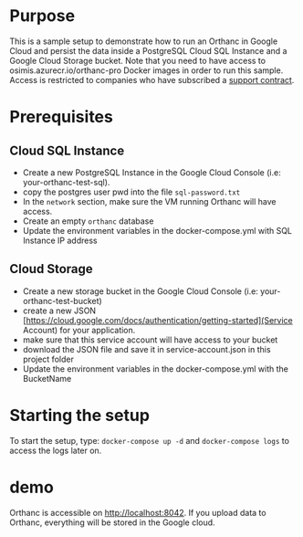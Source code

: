 # Purpose

This is a sample setup to demonstrate how to run an Orthanc in Google Cloud and persist the data inside a PostgreSQL Cloud SQL Instance and a Google Cloud Storage bucket.
Note that you need to have access to osimis.azurecr.io/orthanc-pro Docker images in order to run this sample.
Access is restricted to companies who have subscribed a [support contract](https://www.osimis.io/en/services.html).

# Prerequisites

## Cloud SQL Instance

- Create a new PostgreSQL Instance in the Google Cloud Console (i.e: your-orthanc-test-sql).
- copy the postgres user pwd into the file `sql-password.txt`
- In the `network` section, make sure the VM running Orthanc will have access.
- Create an empty `orthanc` database
- Update the environment variables in the docker-compose.yml with SQL Instance IP address

## Cloud Storage

- Create a new storage bucket in the Google Cloud Console (i.e: your-orthanc-test-bucket)
- create a new JSON [https://cloud.google.com/docs/authentication/getting-started](Service Account) for your application.
- make sure that this service account will have access to your bucket
- download the JSON file and save it in service-account.json in this project folder
- Update the environment variables in the docker-compose.yml with the BucketName

# Starting the setup

To start the setup, type: `docker-compose up -d` and `docker-compose logs` to access the logs later on.

# demo

Orthanc is accessible on [http://localhost:8042](http://localhost:8042).  If you upload data to Orthanc,
everything will be stored in the Google cloud.
